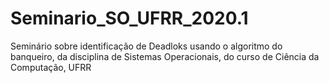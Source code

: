 # Seminario_SO_UFRR_2020.1
Seminário sobre identificação de Deadloks usando o algoritmo do banqueiro, da disciplina de Sistemas Operacionais, do curso de Ciência da Computação, UFRR
